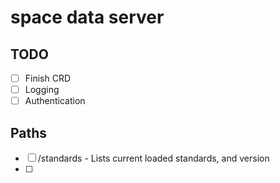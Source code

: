 # space data server

## TODO

- [ ] Finish CRD
- [ ] Logging
- [ ] Authentication

## Paths

- [ ] /standards - Lists current loaded standards, and version
- [ ]